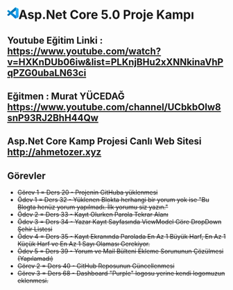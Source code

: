 # Asp.Net Core 5.0 Proje Kampı <img align="left" alt="Visual Studio Code" width="26px" src="https://raw.githubusercontent.com/github/explore/80688e429a7d4ef2fca1e82350fe8e3517d3494d/topics/visual-studio-code/visual-studio-code.png" />
## Youtube Eğitim Linki : https://www.youtube.com/watch?v=HXKnDUb06iw&list=PLKnjBHu2xXNNkinaVhPqPZG0ubaLN63ci
## Eğitmen : Murat YÜCEDAĞ https://www.youtube.com/channel/UCbkbOlw8snP93RJ2BhH44Qw

## Asp.Net Core Kamp Projesi Canlı Web Sitesi http://ahmetozer.xyz

## Görevler
- ~~Görev 1 = Ders 20 - Projenin GitHuba yüklenmesi~~
- ~~Ödev 1 = Ders 32 - Yüklenen Blokta herhangi bir yorum yok ise "Bu Blogta henüz yorum yapılmadı. İlk yorumu siz yazın."~~
- ~~Ödev 2 = Ders 33 - Kayıt Olurken Parola Tekrar Alanı~~
- ~~Ödev 3 = Ders 34 - Yazar Kayıt Sayfasında ViewModel Göre DropDown Şehir Listesi~~
- ~~Ödev 4 = Ders 35 - Kayıt Ekranında Parolada En Az 1 Büyük Harf, En Az 1 Küçük Harf ve En Az 1 Sayı Olaması Gerekiyor.~~
- ~~Ödev 5 = Ders 39 - Yorum ve Mail Bülteni Ekleme Sorununun Çözülmesi (Yapılamadı)~~
- ~~Görev 2 = Ders 40 - GitHub Reposunun Güncellenmesi~~
- ~~Görev 3 = Ders 68 - Dashboard "Purple" logosu yerine kendi logomuzun eklenmesi.~~
